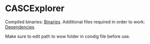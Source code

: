 CASCExplorer
============

Compiled binaries: [Binaries][].
Additional files required in order to work: [Dependencies][].

Make sure to edit path to wow folder in condig file before use.

[Binaries]: http://fbe.am/sku
[Dependencies]: http://fbe.am/skt

